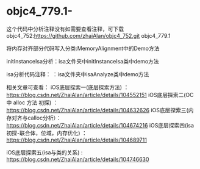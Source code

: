 # objc4_779.1-
这个代码中分析注释没有如需要查看注释，可下载objc4_752:https://github.com/zhaiAlan/objc4_752.git
objc4_779.1


将内存对齐部分代码写入分类:MemoryAlignment中的Demo方法

initInstanceIsa分析：isa文件夹中initInstanceIsa类中demo方法

isa分析代码注释： ：isa文件夹中isaAnalyze类中demo方法  



相关文章可查看：
iOS底层探索一(底层探索方法)                ：https://blog.csdn.net/ZhaiAlan/article/details/104552151
iOS底层探索二(OC 中 alloc 方法 初探)   ：https://blog.csdn.net/ZhaiAlan/article/details/104632626
iOS底层探索三(内存对齐与calloc分析）：https://blog.csdn.net/ZhaiAlan/article/details/104674216
iOS底层探索四(isa初探-联合体，位域，内存优化)   ：https://blog.csdn.net/ZhaiAlan/article/details/104689711

iOS底层探索五(isa与类的关系)          :  https://blog.csdn.net/ZhaiAlan/article/details/104746630
